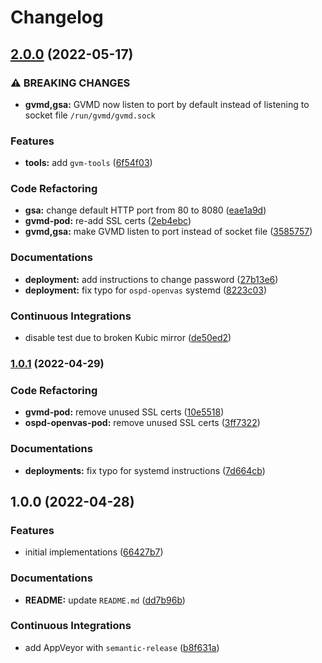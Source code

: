 # Changelog

## [2.0.0](https://github.com/extra2000/gvm-podman/compare/v1.0.1...v2.0.0) (2022-05-17)


### ⚠ BREAKING CHANGES

* **gvmd,gsa:** GVMD now listen to port by default instead of listening to socket file `/run/gvmd/gvmd.sock`

### Features

* **tools:** add `gvm-tools` ([6f54f03](https://github.com/extra2000/gvm-podman/commit/6f54f03f9a7acf3ac8dd62e8e44e7d91598b0001))


### Code Refactoring

* **gsa:** change default HTTP port from 80 to 8080 ([eae1a9d](https://github.com/extra2000/gvm-podman/commit/eae1a9da0369cbc6305ad189a54aa5b84e623742))
* **gvmd-pod:** re-add SSL certs ([2eb4ebc](https://github.com/extra2000/gvm-podman/commit/2eb4ebcd368f55ae594ba65b5be8d6fd9c1b8566))
* **gvmd,gsa:** make GVMD listen to port instead of socket file ([3585757](https://github.com/extra2000/gvm-podman/commit/3585757400b1f5139cd4b987981c518bbffc60c2))


### Documentations

* **deployment:** add instructions to change password ([27b13e6](https://github.com/extra2000/gvm-podman/commit/27b13e68737e97d17b5f0c90bd03efdec45eaa81))
* **deployment:** fix typo for `ospd-openvas` systemd ([8223c03](https://github.com/extra2000/gvm-podman/commit/8223c036a49ac0f8e106b95ac4ae17b94f88d37a))


### Continuous Integrations

* disable test due to broken Kubic mirror ([de50ed2](https://github.com/extra2000/gvm-podman/commit/de50ed2ded0a8d148ca789c1fafb9b977150298a))

### [1.0.1](https://github.com/extra2000/gvm-podman/compare/v1.0.0...v1.0.1) (2022-04-29)


### Code Refactoring

* **gvmd-pod:** remove unused SSL certs ([10e5518](https://github.com/extra2000/gvm-podman/commit/10e5518b5b51ab3a90ae500dc79900cbe9819acd))
* **ospd-openvas-pod:** remove unused SSL certs ([3ff7322](https://github.com/extra2000/gvm-podman/commit/3ff7322cb922f1e5caff1d7727db6293a1192a16))


### Documentations

* **deployments:** fix typo for systemd instructions ([7d664cb](https://github.com/extra2000/gvm-podman/commit/7d664cba3ab61062df640891aa3c0ea7ec6efe86))

## 1.0.0 (2022-04-28)


### Features

* initial implementations ([66427b7](https://github.com/extra2000/gvm-podman/commit/66427b722a920535fe6efa827077c943377d016b))


### Documentations

* **README:** update `README.md` ([dd7b96b](https://github.com/extra2000/gvm-podman/commit/dd7b96bc59676abc4a71fd339bcc7eabe4e8b4ff))


### Continuous Integrations

* add AppVeyor with `semantic-release` ([b8f631a](https://github.com/extra2000/gvm-podman/commit/b8f631ad5f8208cf460c7e0f87eb5dae6fefcf4c))
